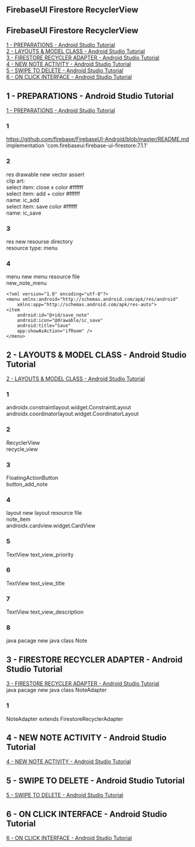 ## FirebaseUI Firestore RecyclerView
## FirebaseUI Firestore RecyclerView
[1 - PREPARATIONS - Android Studio Tutorial](#1---PREPARATIONS---Android-Studio-Tutorial)  
[2 - LAYOUTS & MODEL CLASS - Android Studio Tutorial](#2---LAYOUTS-&-MODEL-CLASS---Android-Studio-Tutorial)  
[3 - FIRESTORE RECYCLER ADAPTER - Android Studio Tutorial](#3---FIRESTORE-RECYCLER-ADAPTER---Android-Studio-Tutorial)  
[4 - NEW NOTE ACTIVITY - Android Studio Tutorial](#4---NEW-NOTE-ACTIVITY---Android-Studio-Tutorial)  
[5 - SWIPE TO DELETE - Android Studio Tutorial](#5---SWIPE-TO-DELETE---Android-Studio-Tutorial)  
[6 - ON CLICK INTERFACE - Android Studio Tutorial](#6---ON-CLICK-INTERFACE---Android-Studio-Tutorial)  
## 1 - PREPARATIONS - Android Studio Tutorial  
[1 - PREPARATIONS - Android Studio Tutorial](https://www.youtube.com/watch?v=ub6mNHWGVHw&list=PLrnPJCHvNZuAXdWxOzsN5rgG2M4uJ8bH1&index=1)  
### 1
https://github.com/firebase/FirebaseUI-Android/blob/master/README.md  
    implementation 'com.firebaseui:firebase-ui-firestore:7.1.1'
### 2
res drawable new vector assert   
clip art:  
select item: close x color #ffffff  
select item: add + color #ffffff  
name: ic_add  
select item: save  color #ffffff  
name: ic_save  
### 3
res new resourse directory  
resource type: menu  
### 4
menu new menu resource file  
new_note_menu  
```
<?xml version="1.0" encoding="utf-8"?>
<menu xmlns:android="http://schemas.android.com/apk/res/android"
    xmlns:app="http://schemas.android.com/apk/res-auto">
<item
    android:id="@+id/save_note"
    android:icon="@drawable/ic_save"
    android:title="Save"
    app:showAsAction="ifRoom" />
</menu>
```
## 2 - LAYOUTS & MODEL CLASS - Android Studio Tutorial  
[2 - LAYOUTS & MODEL CLASS - Android Studio Tutorial](https://www.youtube.com/watch?v=RFFu3dP5JDk&list=PLrnPJCHvNZuAXdWxOzsN5rgG2M4uJ8bH1&index=2)  
### 1
androidx.constraintlayout.widget.ConstraintLayout   
androidx.coordinatorlayout.widget.CoordinatorLayout  
### 2
RecyclerView  
recycle_view
### 3
FloatingActionButton  
button_add_note  
### 4
layout new layout resource file  
note_item  
androidx.cardview.widget.CardView  
### 5
TextView  text_view_priority
### 6
TextView  text_view_title  
### 7
TextView  text_view_description  
### 8
java pacage new java class  Note  

## 3 - FIRESTORE RECYCLER ADAPTER - Android Studio Tutorial  
[3 - FIRESTORE RECYCLER ADAPTER - Android Studio Tutorial](https://www.youtube.com/watch?v=lAGI6jGS4vs&list=PLrnPJCHvNZuAXdWxOzsN5rgG2M4uJ8bH1&index=3)  
java pacage new java class  NoteAdapter  
### 1
NoteAdapter extends FirestoreRecyclerAdapter  
  
## 4 - NEW NOTE ACTIVITY - Android Studio Tutorial  
[4 - NEW NOTE ACTIVITY - Android Studio Tutorial](https://www.youtube.com/watch?v=1YMK2SatG8o&list=PLrnPJCHvNZuAXdWxOzsN5rgG2M4uJ8bH1&index=4)  
  
## 5 - SWIPE TO DELETE - Android Studio Tutorial  
[5 - SWIPE TO DELETE - Android Studio Tutorial](https://www.youtube.com/watch?v=dTuhMFP-a1g&list=PLrnPJCHvNZuAXdWxOzsN5rgG2M4uJ8bH1&index=5)  
  
## 6 - ON CLICK INTERFACE - Android Studio Tutorial  
[6 - ON CLICK INTERFACE - Android Studio Tutorial](https://www.youtube.com/watch?v=3WR4QAiVuCw&list=PLrnPJCHvNZuAXdWxOzsN5rgG2M4uJ8bH1&index=6)  
  
